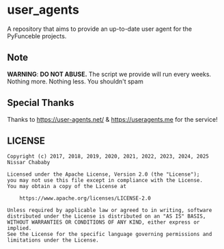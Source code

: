 # user_agents

A repository that aims to provide an up-to-date user agent for the PyFunceble
projects.

## Note

**WARNING**: **DO NOT ABUSE.**
The script we provide will run every weeks. Nothing more. Nothing less.
You shouldn't spam

## Special Thanks

Thanks to https://user-agents.net/ & https://useragents.me for the service!

## LICENSE

```
Copyright (c) 2017, 2018, 2019, 2020, 2021, 2022, 2023, 2024, 2025 Nissar Chababy

Licensed under the Apache License, Version 2.0 (the "License");
you may not use this file except in compliance with the License.
You may obtain a copy of the License at

    https://www.apache.org/licenses/LICENSE-2.0

Unless required by applicable law or agreed to in writing, software
distributed under the License is distributed on an "AS IS" BASIS,
WITHOUT WARRANTIES OR CONDITIONS OF ANY KIND, either express or implied.
See the License for the specific language governing permissions and
limitations under the License.
```
